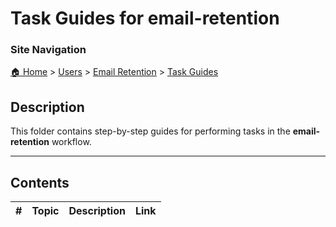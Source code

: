 # Task Guides for email-retention

### Site Navigation
[🏠 Home](../../../README.md) > [Users](../../README.md) > [Email Retention](../README.md) > [Task Guides](README.md)

## Description
This folder contains step-by-step guides for performing tasks in the **email-retention** workflow.

---

## Contents

| **#** | **Topic** | **Description** | **Link** |
|---|---|---|---|